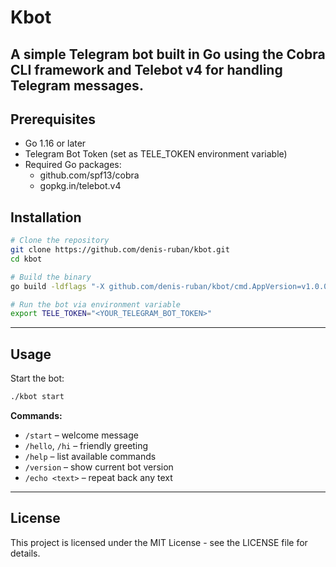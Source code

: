 # Kbot

A simple Telegram bot built in Go using the Cobra CLI framework and Telebot v4 for handling Telegram messages. 
---

## Prerequisites
- Go 1.16 or later
- Telegram Bot Token (set as TELE_TOKEN environment variable)
- Required Go packages:
    - github.com/spf13/cobra
    - gopkg.in/telebot.v4

## Installation

```bash
# Clone the repository
git clone https://github.com/denis-ruban/kbot.git
cd kbot

# Build the binary
go build -ldflags "-X github.com/denis-ruban/kbot/cmd.AppVersion=v1.0.0" -o kbot

# Run the bot via environment variable
export TELE_TOKEN="<YOUR_TELEGRAM_BOT_TOKEN>"
```
---
## Usage
Start the bot:
```bash
./kbot start
```

**Commands:**
- `/start` – welcome message  
- `/hello`, `/hi` – friendly greeting  
- `/help` – list available commands  
- `/version` – show current bot version  
- `/echo <text>` – repeat back any text  
---

## License
This project is licensed under the MIT License - see the LICENSE file for details.